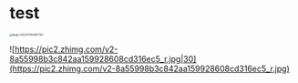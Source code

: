 

# test


<img src="https://pic2.zhimg.com/v2-8a55998b3c842aa159928608cd316ec5_r.jpg" alt="image-20220113104857142" style="zoom:30%;" />

![https://pic2.zhimg.com/v2-8a55998b3c842aa159928608cd316ec5_r.jpg|30](https://pic2.zhimg.com/v2-8a55998b3c842aa159928608cd316ec5_r.jpg)





